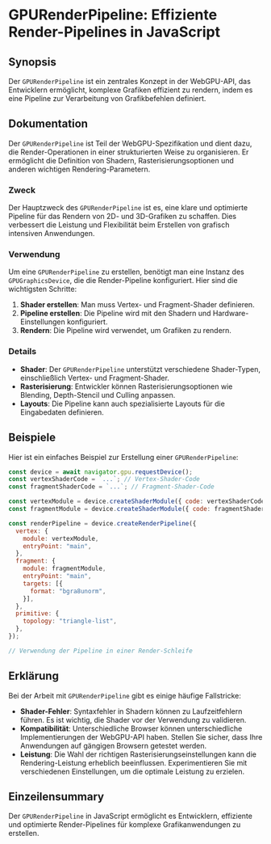 <!--
Meta Description: # GPURenderPipeline: Effiziente Render-Pipelines in JavaScript ## Synopsis Der `GPURenderPipeline` ist ein zentrales Konzept in der WebGPU-API, das En...
Meta Keywords: die, der, und, gpurenderpipeline, shader
-->

# GPURenderPipeline: Effiziente Render-Pipelines in JavaScript

## Synopsis
Der `GPURenderPipeline` ist ein zentrales Konzept in der WebGPU-API, das Entwicklern ermöglicht, komplexe Grafiken effizient zu rendern, indem es eine Pipeline zur Verarbeitung von Grafikbefehlen definiert.

## Dokumentation
Der `GPURenderPipeline` ist Teil der WebGPU-Spezifikation und dient dazu, die Render-Operationen in einer strukturierten Weise zu organisieren. Er ermöglicht die Definition von Shadern, Rasterisierungsoptionen und anderen wichtigen Rendering-Parametern.

### Zweck
Der Hauptzweck des `GPURenderPipeline` ist es, eine klare und optimierte Pipeline für das Rendern von 2D- und 3D-Grafiken zu schaffen. Dies verbessert die Leistung und Flexibilität beim Erstellen von grafisch intensiven Anwendungen.

### Verwendung
Um eine `GPURenderPipeline` zu erstellen, benötigt man eine Instanz des `GPUGraphicsDevice`, die die Render-Pipeline konfiguriert. Hier sind die wichtigsten Schritte:

1. **Shader erstellen**: Man muss Vertex- und Fragment-Shader definieren.
2. **Pipeline erstellen**: Die Pipeline wird mit den Shadern und Hardware-Einstellungen konfiguriert.
3. **Rendern**: Die Pipeline wird verwendet, um Grafiken zu rendern.

### Details
- **Shader**: Der `GPURenderPipeline` unterstützt verschiedene Shader-Typen, einschließlich Vertex- und Fragment-Shader.
- **Rasterisierung**: Entwickler können Rasterisierungsoptionen wie Blending, Depth-Stencil und Culling anpassen.
- **Layouts**: Die Pipeline kann auch spezialisierte Layouts für die Eingabedaten definieren.

## Beispiele
Hier ist ein einfaches Beispiel zur Erstellung einer `GPURenderPipeline`:

```javascript
const device = await navigator.gpu.requestDevice();
const vertexShaderCode = `...`; // Vertex-Shader-Code
const fragmentShaderCode = `...`; // Fragment-Shader-Code

const vertexModule = device.createShaderModule({ code: vertexShaderCode });
const fragmentModule = device.createShaderModule({ code: fragmentShaderCode });

const renderPipeline = device.createRenderPipeline({
  vertex: {
    module: vertexModule,
    entryPoint: "main",
  },
  fragment: {
    module: fragmentModule,
    entryPoint: "main",
    targets: [{
      format: "bgra8unorm",
    }],
  },
  primitive: {
    topology: "triangle-list",
  },
});

// Verwendung der Pipeline in einer Render-Schleife
```

## Erklärung
Bei der Arbeit mit `GPURenderPipeline` gibt es einige häufige Fallstricke:

- **Shader-Fehler**: Syntaxfehler in Shadern können zu Laufzeitfehlern führen. Es ist wichtig, die Shader vor der Verwendung zu validieren.
- **Kompatibilität**: Unterschiedliche Browser können unterschiedliche Implementierungen der WebGPU-API haben. Stellen Sie sicher, dass Ihre Anwendungen auf gängigen Browsern getestet werden.
- **Leistung**: Die Wahl der richtigen Rasterisierungseinstellungen kann die Rendering-Leistung erheblich beeinflussen. Experimentieren Sie mit verschiedenen Einstellungen, um die optimale Leistung zu erzielen.

## Einzeilensummary
Der `GPURenderPipeline` in JavaScript ermöglicht es Entwicklern, effiziente und optimierte Render-Pipelines für komplexe Grafikanwendungen zu erstellen.